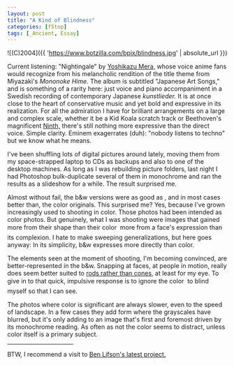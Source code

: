 ```yaml
---
layout: post
title: "A Kind of Blindness"
categories: [fStop]
tags: [_Ancient, Essay]
---
```



![(C)2004]({{ 'https://www.botzilla.com/bpix/blindness.jpg' | absolute_url }})


Current listening: "Nightingale" by <a href="/www.bach-cantatas.com/Bio/Mera-Yoshikazu.htm" target="_blank">Yoshikazu Mera,</a> whose voice anime fans would recognize from his melancholic rendition of the title theme from Miyazaki's <i>Mononoke Hime.</i> The album is subtitled "Japanese Art Songs," and is something of a rarity here: just voice and piano accompaniment in a Swedish recording of contemporary Japanese <i>kunstlieder.</i> It is at once close to the heart of conservative music and yet bold and expressive in its realization. For all the admiration I have for brilliant arrangements on a large and complex scale, whether it be a Kid Koala scratch track or Beethoven's magnificent <a href="http://slate.msn.com/id/2084948/" target="_blank">Ninth,</a> there's still nothing more expressive than the direct voice. Simple clarity. Eminem exagerrates (duh): "nobody listens to techno" but we know what he means.

I've been shuffling lots of digital pictures around lately, moving them from my space-strapped laptop to CDs as backups and also to one of the desktop machines. As long as I was rebuilding picture folders, last night I had Photoshop bulk-duplicate several of them in monochrome and ran the results as a slideshow for a while. The result surprised me.

<!--more-->
Almost without fail, the b&amp;w versions were as good as , and in most cases better than, the color originals. This surprised me? Yes, because I've grown increasingly used to shooting in color. Those photos had been intended as color photos. But genuinely, what I was shooting were images that gained more from their shape than their color &#151; more from a face's expression than its complexion. I hate to make sweeping generalizations, but here goes anyway: In its simplicity, b&amp;w expresses more directly than color.

The elements seen at the moment of shooting, I'm becoming convinced, are better-represented in the b&amp;w. Snapping at faces, at people in motion, really does seem better suited to <a href="{{ site.baseurl }}{% post_url 2003-09-15-Scotopic-Photo-Topic %}">rods rather than cones,</a> at least for my eye. To give in to that quick, impulsive response is to ignore the color &#151; to blind myself so that I can see.

The photos where color is significant are always slower, even to the speed of landscape. In a few cases they add form where the grayscales have blurred, but it's only adding to an image that's first and foremost driven by its monochrome reading. As often as not the color seems to distract, unless color itself is a primary subject.

<hr width="30%" align="center">

BTW, I recommend a visit to <a href="http://www.rawworkflow.com/visual_counterpoint/" target="_blank">Ben Lifson's latest project.</a>
